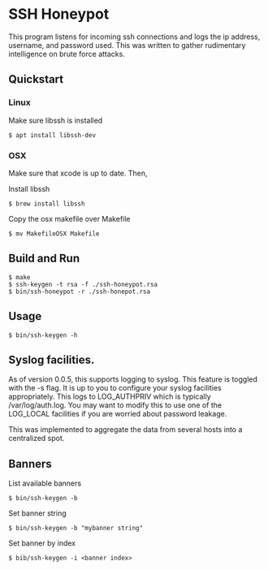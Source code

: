 # SSH Honeypot

This program listens for incoming ssh connections and logs the ip
address, username, and password used. This was written to gather
rudimentary intelligence on brute force attacks.

## Quickstart

### Linux
Make sure libssh is installed

    $ apt install libssh-dev

### OSX
Make sure that xcode is up to date. Then,


Install libssh

    $ brew install libssh

Copy the osx makefile over Makefile

    $ mv MakefileOSX Makefile

## Build and Run

    $ make
    $ ssh-keygen -t rsa -f ./ssh-honeypot.rsa
    $ bin/ssh-honeypot -r ./ssh-honepot.rsa


## Usage

    $ bin/ssh-keygen -h

## Syslog facilities.

As of version 0.0.5, this supports logging to syslog. This feature
is toggled with the -s flag. It is up to you to configure your
syslog facilities appropriately. This logs to LOG_AUTHPRIV which is
typically /var/log/auth.log. You may want to modify this to use
one of the LOG_LOCAL facilities if you are worried about password
leakage.

This was implemented to aggregate the data from several hosts into
a centralized spot.

## Banners
List available banners

    $ bin/ssh-keygen -b

Set banner string

    $ bin/ssh-keygen -b "mybanner string"

Set banner by index

    $ bib/ssh-keygen -i <banner index>

